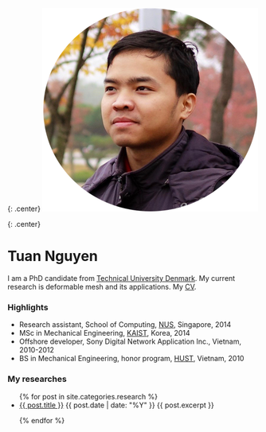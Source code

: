 
{: .center}
![portrait](/img/portrait.png)

{: .center}
# Tuan Nguyen

I am a PhD candidate from [Technical University Denmark][DTU]. My current research is deformable mesh and its applications. My  [CV][cv].

### Highlights

* Research assistant, School of Computing, [NUS][NUS], Singapore, 2014
* MSc in Mechanical Engineering, [KAIST][Kaist], Korea, 2014
* Offshore developer, Sony Digital Network Application Inc., Vietnam, 2010-2012
* BS in Mechanical Engineering, honor program, [HUST][Hust], Vietnam, 2010

### My researches
<ul class="post-list">
  {% for post in site.categories.research %}
    <li>
      <a class="post-link" href="{{ post.url | prepend: site.baseurl }}">{{ post.title }}</a>
      <span class="post-meta">{{ post.date | date: "%Y" }}</span>
      {{ post.excerpt }}
    </li>

  {% endfor %}
</ul>


[DTU]: http://www.dtu.dk
[Kaist]: http://www.kaist.edu/html/en/index.html
[Hust]: http://en.hust.edu.vn/home
[NUS]: http://www.nus.edu.sg
[cv]: /assets/cv.pdf
